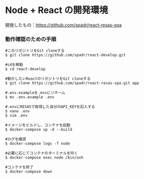 # Node + React の開発環境

開発したもの：https://github.com/spadr/react-resas-spa

### 動作確認のための手順

```
#このリポジトリをGit cloneする
$ git clone https://github.com/spadr/react-develop.git

#cdを移動
$ cd react-develop

#動かしたいReactのリポジトリをGit cloneする
$ git clone https://github.com/spadr/react-resas-spa.git app

#.env.exampleを.envにリネーム
$ mv .env.example .env

#.envにRESASで取得した自分のAPI_KEYを記入する
$ nano .env
$ vim .env

#イメージをビルドし、コンテナを起動
$ docker-compose up -d --build

#ログを確認
$ docker-compose logs -f node

#必要に応じてコンテナのターミナルを叩く
$ docker-compose exec node /bin/ash

#コンテナを終了
$ docker-compose down

```
